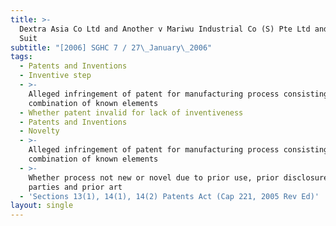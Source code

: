 ```yaml
---
title: >-
  Dextra Asia Co Ltd and Another v Mariwu Industrial Co (S) Pte Ltd and Another
  Suit
subtitle: "[2006] SGHC 7 / 27\_January\_2006"
tags:
  - Patents and Inventions
  - Inventive step
  - >-
    Alleged infringement of patent for manufacturing process consisting of
    combination of known elements
  - Whether patent invalid for lack of inventiveness
  - Patents and Inventions
  - Novelty
  - >-
    Alleged infringement of patent for manufacturing process consisting of
    combination of known elements
  - >-
    Whether process not new or novel due to prior use, prior disclosure to other
    parties and prior art
  - 'Sections 13(1), 14(1), 14(2) Patents Act (Cap 221, 2005 Rev Ed)'
layout: single
---
```


